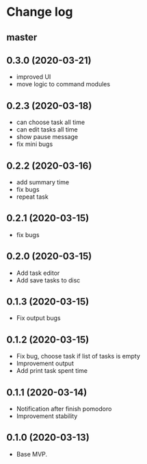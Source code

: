 # Change log

## master

## 0.3.0 (2020-03-21)

- improved UI
- move logic to command modules

## 0.2.3 (2020-03-18)

- can choose task all time
- can edit tasks all time
- show pause message
- fix mini bugs

## 0.2.2 (2020-03-16)

- add summary time
- fix bugs
- repeat task

## 0.2.1 (2020-03-15)

- fix bugs

## 0.2.0 (2020-03-15)

- Add task editor
- Add save tasks to disc

## 0.1.3 (2020-03-15)

- Fix output bugs

## 0.1.2 (2020-03-15)

- Fix bug, choose task if list of tasks is empty
- Improvement output
- Add print task spent time

## 0.1.1 (2020-03-14)

- Notification after finish pomodoro
- Improvement stability

## 0.1.0 (2020-03-13)

- Base MVP.



